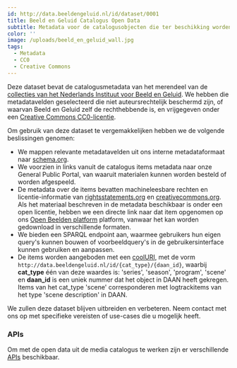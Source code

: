 ```yaml
---
id: http://data.beeldengeluid.nl/id/dataset/0001
title: Beeld en Geluid Catalogus Open Data
subtitle: Metadata voor de catalogusobjecten die ter beschikking worden gesteld door het Nederlands Instituut voor Beeld en Geluid.
color: ''
image: /uploads/beeld_en_geluid_wall.jpg
tags:
  - Metadata
  - CC0
  - Creative Commons
---
```


Deze dataset bevat de catalogusmetadata van het merendeel van de [collecties van het Nederlands Instituut voor Beeld en Geluid](https://www.beeldengeluid.nl/collectie). We hebben die metadatavelden geselecteerd die niet auteursrechtelijk beschermd zijn, of waarvan Beeld en Geluid zelf de rechthebbende is, en vrijgegeven onder een [Creative Commons CC0-licentie](https://creativecommons.org/publicdomain/zero/1.0).

Om gebruik van deze dataset te vergemakkelijken hebben we de volgende beslissingen genomen:

- We mappen relevante metadatavelden uit ons interne metadataformaat naar [schema.org](https://schema.org/).
- We voorzien in links vanuit de catalogus items metadata naar onze General Public Portal, van waaruit materialen kunnen worden besteld of worden afgespeeld.
- De metadata over de items bevatten machineleesbare rechten en licentie-informatie van [rightsstatements.org](https://rightsstatements.org/nl/) en [creativecommons.org](https://creativecommons.org/). Als het materiaal beschreven in de metadata beschikbaar is onder een open licentie, hebben we een directe link naar dat item opgenomen op ons [Open Beelden platform](https://openbeelden.nl/) platform, vanwaar het kan worden gedownload in verschillende formaten.
- We bieden een SPARQL endpoint aan, waarmee gebruikers hun eigen query's kunnen bouwen of voorbeeldquery's in de gebruikersinterface kunnen gebruiken en aanpassen.
- De items worden aangeboden met een [coolURI](https://www.w3.org/TR/cooluris/), met de vorm `http://data.beeldengeluid.nl/id/{cat_type}/{daan_id}`, waarbij **cat_type** één van deze waardes is: 'series', 'season', 'program', 'scene' en **daan_id** is een uniek nummer dat het object in DAAN heeft gekregen. Items van het cat_type 'scene' corresponderen met logtrackitems van het type 'scene description' in DAAN.

We zullen deze dataset blijven uitbreiden en verbeteren. Neem contact met ons op met specifieke vereisten of use-cases die u mogelijk heeft.

### APIs

Om met de open data uit de media catalogus te werken zijn er verschillende [APIs](/nl/apis/nisv-media-catalog) beschikbaar.
